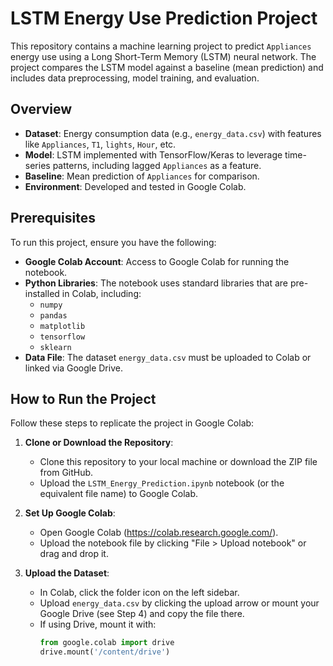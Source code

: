 # LSTM Energy Use Prediction Project

This repository contains a machine learning project to predict `Appliances` energy use using a Long Short-Term Memory (LSTM) neural network. The project compares the LSTM model against a baseline (mean prediction) and includes data preprocessing, model training, and evaluation.

## Overview
- **Dataset**: Energy consumption data (e.g., `energy_data.csv`) with features like `Appliances`, `T1`, `lights`, `Hour`, etc.
- **Model**: LSTM implemented with TensorFlow/Keras to leverage time-series patterns, including lagged `Appliances` as a feature.
- **Baseline**: Mean prediction of `Appliances` for comparison.
- **Environment**: Developed and tested in Google Colab.

## Prerequisites
To run this project, ensure you have the following:
- **Google Colab Account**: Access to Google Colab for running the notebook.
- **Python Libraries**: The notebook uses standard libraries that are pre-installed in Colab, including:
  - `numpy`
  - `pandas`
  - `matplotlib`
  - `tensorflow`
  - `sklearn`
- **Data File**: The dataset `energy_data.csv` must be uploaded to Colab or linked via Google Drive.

## How to Run the Project
Follow these steps to replicate the project in Google Colab:

1. **Clone or Download the Repository**:
   - Clone this repository to your local machine or download the ZIP file from GitHub.
   - Upload the `LSTM_Energy_Prediction.ipynb` notebook (or the equivalent file name) to Google Colab.

2. **Set Up Google Colab**:
   - Open Google Colab (https://colab.research.google.com/).
   - Upload the notebook file by clicking "File > Upload notebook" or drag and drop it.

3. **Upload the Dataset**:
   - In Colab, click the folder icon on the left sidebar.
   - Upload `energy_data.csv` by clicking the upload arrow or mount your Google Drive (see Step 4) and copy the file there.
   - If using Drive, mount it with:
     ```python
     from google.colab import drive
     drive.mount('/content/drive')
